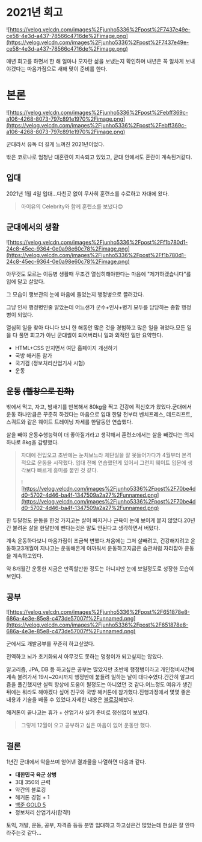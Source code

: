 # 2021년 회고

![https://velog.velcdn.com/images%2Fjunho5336%2Fpost%2F7437e49e-ce58-4e3d-a437-78566c4716de%2Fimage.png](https://velog.velcdn.com/images%2Fjunho5336%2Fpost%2F7437e49e-ce58-4e3d-a437-78566c4716de%2Fimage.png)

매년 회고를 하면서 한 해 얼마나 모자란 삶을 보냈는지 확인하며 내년은 꼭 알차게 보내야겠다는 마음가짐으로 새해 맞이 준비를 한다.

# 본론

![https://velog.velcdn.com/images%2Fjunho5336%2Fpost%2Febff369c-a106-4268-8073-797c891e1970%2Fimage.png](https://velog.velcdn.com/images%2Fjunho5336%2Fpost%2Febff369c-a106-4268-8073-797c891e1970%2Fimage.png)

군대라서 유독 더 길게 느껴진 2021년이었다.

밖은 코로나로 엄청난 대혼란이 지속되고 있었고, 군대 안에서도 혼란이 계속된거같다.

## 입대

2021년 1월 4일 입대...다친곳 없이 무사히 훈련소를 수료하고 자대에 왔다.

> 아이유의 Celebrity와 함께 훈련소를 보냈다😊

## 군대에서의 생활

![https://velog.velcdn.com/images%2Fjunho5336%2Fpost%2Ff1b780d1-24c8-45ec-9364-0e0a98e60c78%2Fimage.png](https://velog.velcdn.com/images%2Fjunho5336%2Fpost%2Ff1b780d1-24c8-45ec-9364-0e0a98e60c78%2Fimage.png)

아무것도 모르는 이등병 생활때 무조건 열심히해야한다는 마음에 "제가하겠습니다"를 입에 달고 살았다.

그 모습이 행보관의 눈에 마음에 들었는지 행정병으로 끌려갔다.

그냥 인사 행정병인줄 알았는데 어느샌가 군수+인사+병기 모두를 담당하는 종합 행정병이 되었다.

열심히 일을 찾아 다니다 보니 한 해동안 많은 것을 경험하고 많은 일을 겪었다.모든 일을 다 풀면 회고가 아닌 군대썰이 되어버리니 일과 외적인 일만 요약한다.

-   HTML+CSS 만지면서 여단 홈페이지 개선하기
-   국방 해커톤 참가
-   국기검 (정보처리산업기사 시험)
-   운동

## 운동 ~~(헬창으로 진화)~~

밖에서 먹고, 자고, 밤새기를 반복해서 80kg을 찍고 건강에 적신호가 왔었다.군대에서 운동 하나만큼은 꾸준히 하겠다는 마음으로 입대 한달 전부터 벤치프레스, 데드리프트, 스쿼트와 같은 웨이트 트레이닝 자세를 한달동안 연습했다.

살을 빼야 운동수행능력이 더 좋아질거라고 생각해서 훈련소에서는 살을 빼겠다는 의지 하나로 8kg을 감량했다.

> 자대에 전입오고 초반에는 눈치보느라 체단실을 잘 못들어가다가 4월부터 본격적으로 운동을 시작했다. 입대 전에 연습했던게 있어서 그런지 웨이트 입문에 생각보다 빠르게 흥미를 붙인 것 같다.
> 
> ![https://velog.velcdn.com/images%2Fjunho5336%2Fpost%2F70be4dd0-5702-4d46-ba4f-1347509a2a27%2Funnamed.png](https://velog.velcdn.com/images%2Fjunho5336%2Fpost%2F70be4dd0-5702-4d46-ba4f-1347509a2a27%2Funnamed.png)

한 두달정도 운동을 한것 가지고는 살이 빠지거나 근육이 눈에 보이게 붙지 않았다.20년간 불려온 살을 한달만에 뺀다는것은 말도 안된다고 생각하면서 버텼다.

계속 운동하다보니 마음가짐이 조금씩 변했다.처음에는 그저 살빼려고, 건강해지려고 운동하고3개월이 지나고는 운동해온게 아까워서 운동하고지금은 습관처럼 자리잡아 운동을 계속하고있다.

약 8개월간 운동한 지금은 만족할만한 정도는 아니지만 눈에 보일정도로 성장한 모습이 보인다.

## 공부

![https://velog.velcdn.com/images%2Fjunho5336%2Fpost%2F651878e8-686a-4e3e-85e8-c473de57007f%2Funnamed.png](https://velog.velcdn.com/images%2Fjunho5336%2Fpost%2F651878e8-686a-4e3e-85e8-c473de57007f%2Funnamed.png)

군에서도 개발공부를 꾸준히 하고싶었다.

전역하고 뇌가 초기화되서 아무것도 못하는 멍청이가 되고싶지는 않았다.

알고리즘, JPA, DB 등 하고싶은 공부는 많았지만 초반에 행정병이라고 개인정비시간에 계속 불려가서 19시~20시까지 행정반에 붙들려 일하는 날이 대다수였다.간간히 알고리즘을 풀긴했지만 실력 향상에 도움이 될정도는 아니었던 것 같다.어느정도 여유가 생긴 뒤에는 뭐라도 해야겠다 싶어 친구와 국방 해커톤에 참가했다.진행과정에서 몇몇 좋은 내용과 기술을 배울 수 있었다.자세한 내용은 [블로깅](https://velog.io/@junho5336/2021-%EA%B5%B0%EC%9E%A5%EB%B3%91-%EA%B3%B5%EA%B0%9CSW-%EC%98%A8%EB%9D%BC%EC%9D%B8-%ED%95%B4%EC%BB%A4%ED%86%A4-%ED%9B%84%EA%B8%B0)해놨다.

해커톤이 끝나고는 휴가 + 산업기사 실기 준비로 정신없이 보냈다.

> 그렇게 12월이 오고 공부하고 싶은 마음이 없어 운동만 했다.

## 결론

1년간 군대에서 악을쓰며 얻어낸 결과물을 나열하면 다음과 같다.

-   **대한민국 육군 상병**
-   3대 350의 근력
-   약간의 블로깅
-   해커톤 경험 + 1
-   [백준 GOLD 5](https://solved.ac/profile/junho5336)
-   정보처리 산업기사(합격!)

토익, 개발, 운동, 공부, 자격증 등등 분명 입대하고 하고싶은건 많았는데 현실은 잘 안따라주는것 같다...